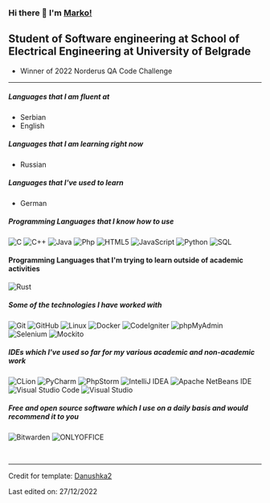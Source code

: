 ### Hi there 👋 I'm [Marko!](https://github.com/remaxsrb)


## Student of Software engineering at School of Electrical Engineering at University of Belgrade

- Winner of 2022 Norderus QA Code Challenge

---
##### Languages that I am fluent at
- Serbian
- English

##### Languages that I am learning right now
- Russian

##### Languages that I've used to learn 
- German

##### Programming Languages that I know how to use

![C](https://img.shields.io/badge/-C-222222?style=flat&logo=c)
![C++](https://img.shields.io/badge/-C++-222222?style=flat&logo=c%2B%2B)
![Java](https://img.shields.io/badge/-Java-222222?style=flat&logo=java)
![Php](https://img.shields.io/badge/-Php-222222?style=flat&logo=Php)
![HTML5](https://img.shields.io/badge/-HTML5-222222?style=flat&logo=html5)
![JavaScript](https://img.shields.io/badge/-JavaScript-222222?style=flat&logo=javascript)
![Python](https://img.shields.io/badge/-Python-222222?style=flat&logo=python)
![SQL](https://img.shields.io/badge/-SQL-222222?style=flat&logo=mysql)

#### Programming Languages that I'm trying to learn outside of academic activities

![Rust](https://img.shields.io/badge/-Rust-222222?style=flat&logo=Rust)

##### Some of the technologies I have worked with

![Git](https://img.shields.io/badge/-Git-222222?style=flat&logo=git&logoColor=F05032)
![GitHub](https://img.shields.io/badge/-GitHub-222222?style=flat&logo=github&logoColor=181717)
![Linux](https://img.shields.io/badge/-Linux-222222?style=flat&logo=linux&logoColor=FCC624)
![Docker](https://img.shields.io/badge/-Docker-222222?style=flat-square&logo=docker)
![CodeIgniter](https://img.shields.io/badge/-CodeIgniter-222222?style=flat-square&logo=CodeIgniter)
![phpMyAdmin](https://img.shields.io/badge/-phpMyAdmin-222222?style=flat-square&logo=phpMyAdmin)
![Selenium](https://img.shields.io/badge/-Selenium-222222?style=flat-square&logo=Selenium)
![Mockito](https://img.shields.io/badge/-Mockito-222222?style=flat-square&logo=Mockito)

##### IDEs which I've used so far for my various academic and non-academic work

![CLion](https://img.shields.io/badge/-CLion-222222?style=flat-square&logo=CLion)
![PyCharm](https://img.shields.io/badge/-PyCharm-222222?style=flat-square&logo=PyCharm)
![PhpStorm](https://img.shields.io/badge/-PhpStorm-222222?style=flat-square&logo=PhpStorm)
![IntelliJ IDEA](https://img.shields.io/badge/-IntelliJ%20IDEA-222222?style=flat-square&logo=IntelliJ%20IDEA)
![Apache NetBeans IDE](https://img.shields.io/badge/-Apache%20NetBeans%20IDE-222222?style=flat-square&logo=Apache%20NetBeans%20IDE)
![Visual Studio Code](https://img.shields.io/badge/-Visual%20Studio%20Code-222222?style=flat-square&logo=Visual%20Studio%20Code)
![Visual Studio](https://img.shields.io/badge/-Visual%20Studio-222222?style=flat-square&logo=Visual%20Studio)

##### Free and open source software which I use on a daily basis and would recommend it to you

![Bitwarden](https://img.shields.io/badge/-Bitwarden-222222?style=flat-square&logo=Bitwarden)
![ONLYOFFICE](https://img.shields.io/badge/-ONLYOFFICE-222222?style=flat-square&logo=ONLYOFFICE)

<br/>


---

Credit for template: [Danushka2](https://github.com/Danushka2)

Last edited on: 27/12/2022
